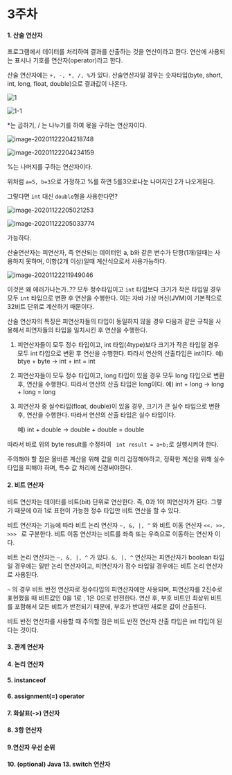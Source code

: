 # 3주차

#### 1. 산술 연산자

프로그램에서 데이터를 처리하여 결과를 산출하는 것을 연산이라고 한다. 연산에 사용되는 표시나 기호를 연산자(operator)라고 한다.

산술 연산자에는 `+, -, *, /, %`가 있다. 산술연산자일 경우는 숫자타입(byte, short, int, long, float, double)으로 결과값이 나온다.

![1](C:\Users\MS\Desktop\이직\whiteshipstudy\screenshot\1.PNG)

![1-1](C:\Users\MS\Desktop\이직\whiteshipstudy\screenshot\1-1.PNG)

*는 곱하기, / 는 나누기를 하여 몫을 구하는 연산자이다.

![image-20201122204218748](C:\Users\MS\AppData\Roaming\Typora\typora-user-images\image-20201122204218748.png)

![image-20201122204234159](C:\Users\MS\AppData\Roaming\Typora\typora-user-images\image-20201122204234159.png)



%는 나머지를 구하는 연산자이다.

위처럼 `a=5, b=3`으로 가정하고 %를 하면 5를3으로나눈 나머지인 2가 나오게된다.

그렇다면 `int` 대신 `double`형을 사용한다면? 

![image-20201122205021253](C:\Users\MS\Desktop\이직\whiteshipstudy\screenshot\1.PNG)

![image-20201122205033774](C:\Users\MS\AppData\Roaming\Typora\typora-user-images\image-20201122205033774.png)

가능하다.

산술연산자는 피연산자, 즉 연산되는 데이터인 a, b와 같은 변수가 단항(1개)일때는 사용하지 못하며, 이항(2개 이상)일때 계산식으로서 사용가능하다.

![image-20201122211949046](C:\Users\MS\AppData\Roaming\Typora\typora-user-images\image-20201122211949046.png)

이것은 왜 에러가나는가..?? 모두 정수타입이고 `int` 타입보다 크기가 작은 타입일 경우 모두 `int` 타입으로 변환 후 연산을 수행한다. 이는 자바 가상 머신(JVM)이 기본적으로 32비트 단위로 계산하기 때문이다.

산술 연산자의 특징은 피연산자들의 타입이 동일하지 않을 경우 다음과 같은 규칙을 사용해서 피연자들의 타입을 일치시킨 후 연산을 수행한다.

1. 피연산자들이 모두 정수 타입이고, int 타입(4type)보다 크기가 작은 타입일 경우 모두 int 타입으로 변환 후 연산을 수행한다. 따라서 연산의 산출타입은 int이다. 예) btye + byte -> int + int = int 

2. 피연산자들이 모두 정수 타입이고, long 타입이 있을 경우 모두 long 타입으로 변환 후, 연산을 수행한다. 따라서 연산의 산출 타입은 long이다.                                    예) int + long -> long + long = long 

3. 피연산자 중 실수타입(float, double)이 있을 경우, 크기가 큰 실수 타입으로 변환 후, 연산을 수행한다. 따라서 연산의 산출 타입은 실수 타입이다.                              

   예) int + double -> double + double = double

따라서 바로 위의 byte result를 수정하여 ``` int result = a+b;```로 실행시켜야 한다.

주의해야 할 점은 올바른 계산을 위해 값을 미리 검정해야하고, 정확한 계산을 위해 실수 타입을 피해야 하며, 특수 값 처리에 신경써야한다.





#### 2. 비트 연산자

비트 연산자는 데이터를 비트(bit) 단위로 연산한다. 즉, 0과 1이 피연산자가 된다. 그렇기 때문에 0과 1로 표현이 가능한 정수 타입만 비트 연산을 할 수 있다.

비트 연산자는 기능에 따라 비트 논리 연산자 `~, &, |, ^` 와 비트 이동 연산자 `<<. >>, >>> ` 로 구분한다. 비트 이동 연산자는 비트를 좌측 또는 우측으로 이동하는 연산자 이다.

비트 논리 연산자는 `~, &, |, ^` 가 있다. `&, |, ^` 연산자는 피연산자가 boolean 타입일 경우에는 일반 논리 연산자이고, 피연산자가 정수 타입일 경우에는 비트 논리 연산자로 사용된다. 

`~` 의 경우 비트 반전 연산자로 정수타입의 피연산자에만 사용되며, 피연산자를 2진수로 표현했을 때 비트값인 0을 1로 , 1은 0으로 반전한다. 연산 후, 부호 비트인 최상위 비트를 포함해서 모든 비트가 반전되기 때문에, 부호가 반대인 새로운 값이 산출된다. 

비트 반전 연산자를 사용할 때 주의할 점은 비트 반전 연산자 산출 타입은 int 타입이 된다는 것이다.

#### 3. 관계 연산자

#### 4. 논리 연산자

#### 5. instanceof

#### 6. assignment(=) operator

#### 7. 화살표(->) 연산자

#### 8. 3항 연산자

#### 9.연산자 우선 순위

#### 10. (optional) Java 13. switch 연산자